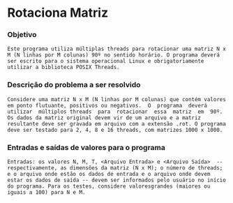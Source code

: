 # Rotaciona Matriz
### Objetivo
    Este programa utiliza múltiplas threads para rotacionar uma matriz N x M (N linhas por M colunas) 90º no sentido horário. O programa deverá ser escrito para o sistema operacional Linux e obrigatoriamente utilizar a biblioteca POSIX Threads.

### Descrição do problema a ser resolvido
    Considere uma matriz N x M (N linhas por M colunas) que contém valores em ponto flutuante, positivos ou negativos.  O  programa  deverá  utilizar  múltiplos threads  para  rotacionar  essa  matriz  em  90º. Os dados da matriz original devem vir de um arquivo e a matriz resultante deve ser gravada em arquivo com a extensão .rot. O programa deve ser testado para 2, 4, 8 e 16 threads, com matrizes 1000 x 1000.
    
### Entradas e saídas de valores para o programa
    Entradas: os valores N, M, T, <Arquivo Entrada> e <Arquivo Saída>  -- respectivamente, as dimensões da matriz (N x M); o número de threads; e o arquivo onde estão os dados de entrada e o arquivo onde devem estar os dados de saída -- devem ser informados pelo usuário no início do programa. Para os testes, considere valoresgrandes (maiores ou iguais a 100) para N e M.
